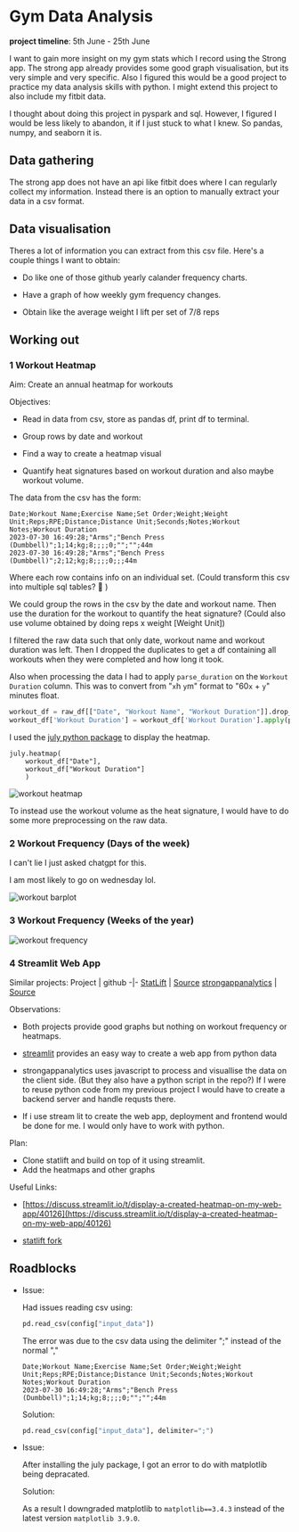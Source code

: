 # Gym Data Analysis

**project timeline**: 5th June - 25th June

I want to gain more insight on my gym stats which I record using the Strong app. The strong app already provides some good graph visualisation, but its very simple and very specific. Also I figured this would be a good project to practice my data analysis skills with python. I might extend this project to also include my fitbit data. 

I thought about doing this project in pyspark and sql. However, I figured I would be less likely to abandon, it if I just stuck to what I knew. So pandas, numpy, and seaborn it is.

## Data gathering

The strong app does not have an api like fitbit does where I can regularly collect my information. Instead there is an option to manually extract your data in a csv format. 


## Data visualisation

Theres a lot of information you can extract from this csv file. Here's a couple things I want to obtain:

* Do like one of those github yearly calander frequency charts.

* Have a graph of how weekly gym frequency changes.

* Obtain like the average weight I lift per set of 7/8 reps

## Working out

### 1 Workout Heatmap

Aim: Create an annual heatmap for workouts

Objectives:

* Read in data from csv, store as pandas df, print df to terminal.

* Group rows by date and workout

* Find a way to create a heatmap visual

* Quantify heat signatures based on workout duration and also maybe workout volume.


The data from the csv has the form:

```
Date;Workout Name;Exercise Name;Set Order;Weight;Weight Unit;Reps;RPE;Distance;Distance Unit;Seconds;Notes;Workout Notes;Workout Duration
2023-07-30 16:49:28;"Arms";"Bench Press (Dumbbell)";1;14;kg;8;;;;0;"";"";44m
2023-07-30 16:49:28;"Arms";"Bench Press (Dumbbell)";2;12;kg;8;;;;0;;;44m
```

Where each row contains info on an individual set. (Could transform this csv into multiple sql tables? 🤔 )

We could group the rows in the csv by the date and workout name. Then use the duration for the workout to quantify the heat signature? (Could also use volume obtained by doing reps x weight [Weight Unit])

I filtered the raw data such that only date, workout name and workout duration was left. Then I dropped the duplicates to get a df containing all workouts when they were completed and how long it took.

Also when processing the data I had to apply `parse_duration` on the `Workout Duration` column. This was to convert from "`x`h `y`m" format to "60`x` + `y`" minutes float.
```python
workout_df = raw_df[["Date", "Workout Name", "Workout Duration"]].drop_duplicates()
workout_df['Workout Duration'] = workout_df['Workout Duration'].apply(parse_duration)
```

I used the [july python package](https://github.com/e-hulten/july/) to display the heatmap. 

```
july.heatmap(
    workout_df["Date"], 
    workout_df["Workout Duration"]
    )
```

![workout heatmap](../assets/gym-data-analysis/workout_heatmap.png)

To instead use the workout volume as the heat signature, I would have to do some more preprocessing on the raw data. 

### 2 Workout Frequency (Days of the week)

I can't lie I just asked chatgpt for this.

I am most likely to go on wednesday lol.

![workout barplot](../assets/gym-data-analysis/workout_barplot.png)

### 3 Workout Frequency (Weeks of the year)

![workout frequency](../assets/gym-data-analysis/weekly_workout_barplot.png)


### 4 Streamlit Web App
Similar projects: 
Project | github
-|-
[StatLift](https://statlift.streamlit.app/) | [Source](https://github.com/jjaju/statlift/blob/main/statlift.py)
[strongappanalytics](https://strongappanalytics.web.app/) | [Source](https://github.com/AlexandrosKyriakakis/StrongAppAnalytics)

Observations: 
* Both projects provide good graphs but nothing on workout frequency or heatmaps.

* [streamlit](https://streamlit.io/) provides an easy way to create a web app from python data

* strongappanalytics uses javascript to process and visuallise the data on the client side. (But they also have a python script in the repo?) If I were to reuse python code from my previous project I would have to create a backend server and handle requsts there.

* If i use stream lit to create the web app, deployment and frontend would be done for me. I would only have to work with python. 

Plan: 
* Clone statlift and build on top of it using streamlit.
* Add the heatmaps and other graphs 

Useful Links:
* [https://discuss.streamlit.io/t/display-a-created-heatmap-on-my-web-app/40126](https://discuss.streamlit.io/t/display-a-created-heatmap-on-my-web-app/40126)

* [statlift fork](https://github.com/Aebel-Shajan/statlift)

## Roadblocks

*   Issue:

    Had issues reading csv using:
    ```python
    pd.read_csv(config["input_data"])
    ```
    The error was due to the csv data using the delimiter ";" instead of the normal ","

    ```
    Date;Workout Name;Exercise Name;Set Order;Weight;Weight Unit;Reps;RPE;Distance;Distance Unit;Seconds;Notes;Workout Notes;Workout Duration
    2023-07-30 16:49:28;"Arms";"Bench Press (Dumbbell)";1;14;kg;8;;;;0;"";"";44m
    ```

    Solution:

    ```python
    pd.read_csv(config["input_data"], delimiter=";")
    ```

* Issue:

    After installing the july package, I got an error to do with matplotlib being depracated. 

    Solution:

    As a result I downgraded matplotlib to `matplotlib==3.4.3` instead of the latest version `matplotlib 3.9.0`. 